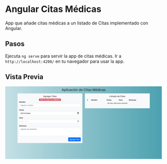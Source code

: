 # Angular Citas Médicas

App que añade citas médicas a un listado de Citas implementado con Angular.

## Pasos

Ejecuta `ng serve` para servir la app de citas médicas. Ir a `http://localhost:4200/` en tu navegador para usar la app. 

## Vista Previa

![Preview Angular Citas Médicas](src/assets/img/preview-angular-citas-medicas.jpg)
